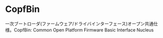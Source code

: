 # CopfBin
一次ブートローダ(ファームウェア/ドライバインターフェース)オープン共通仕様。CopfBin: Common Open Platform Firmware Basic Interface Nucleus
